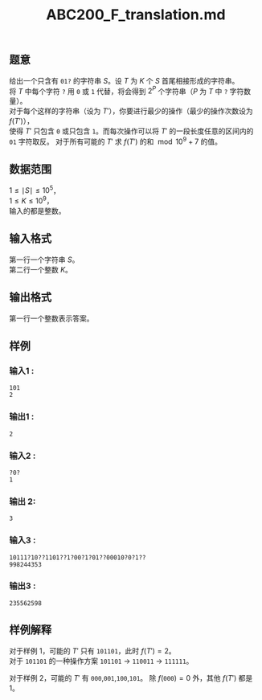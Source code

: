 ﻿---
title: "ABC200_F_translation.md"
tags: []
author: ""
created: ""
---

## 题意

给出一个只含有 `01?` 的字符串 $S$。设 $T$ 为 $K$ 个 $S$ 首尾相接形成的字符串。    
将 $T$ 中每个字符 `?` 用 `0` 或 `1` 代替，将会得到 $2^P$ 个字符串（$P$ 为 $T$ 中 `?` 字符数量）。    
对于每个这样的字符串（设为 $T'$），你要进行最少的操作（最少的操作次数设为 $f(T')$），       
使得 $T'$ 只包含 `0` 或只包含 `1`。而每次操作可以将 $T'$ 的一段长度任意的区间内的 `01` 字符取反。
对于所有可能的 $T'$ 求 $f(T')$ 的和 $\bmod 10^9+7$ 的值。   

## 数据范围

$1\le \mid S \mid \le 10^5$，           
$1\le K\le 10^9$，     
输入的都是整数。    

## 输入格式

第一行一个字符串 $S$。    
第二行一个整数 $K$。   

## 输出格式

第一行一个整数表示答案。

## 样例 

### 输入1 :
```
101
2
```   

### 输出1 :
```
2
```  

### 输入2 :
```
?0?
1
``` 

### 输出 2:
```
3
```

### 输入3 :
```
10111?10??1101??1?00?1?01??00010?0?1??
998244353
```

### 输出3 :
```
235562598
```

## 样例解释

对于样例 1，可能的 $T'$ 只有 `101101`，此时 $f(T')=2$。    
对于 `101101` 的一种操作方案 `101101` $\to$ `110011` $\to$ `111111`。     

对于样例 2，可能的 $T'$ 有 `000`,`001`,`100`,`101`。
除 $f($`000`$)=0$ 外，其他 $f(T')$ 都是 $1$。  

